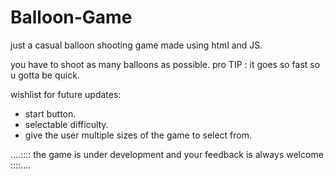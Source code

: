 # Balloon-Game
 
just a casual balloon shooting game made using html and JS.

you have to shoot as many balloons as possible.
pro TIP : it goes so fast so u gotta be quick.


wishlist for future updates:
- start button.
- selectable difficulty.
- give the user multiple sizes of the game to select from.


....:::: the game is under development and your feedback is always welcome ::::....
